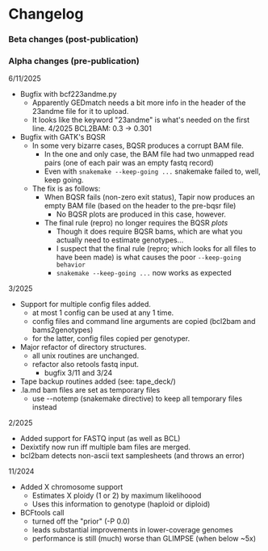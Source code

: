 # Changelog

### Beta changes (post-publication)

### Alpha changes (pre-publication)
6/11/2025
-  Bugfix with bcf223andme.py
	-  Apparently GEDmatch needs a bit more info in the header of the 23andme file for it to upload.
	-  It looks like the keyword "23andme" is what's needed on the first line.
4/2025
BCL2BAM: 0.3 -> 0.301
-  Bugfix with GATK's BQSR
	-  In some very bizarre cases, BQSR produces a corrupt BAM file.
		-  In the one and only case, the BAM file had two unmapped read pairs (one of each pair was an empty fastq record)
		-  Even with `snakemake --keep-going ...` snakemake failed to, well, keep going.
	-  The fix is as follows:
		-  When BQSR fails (non-zero exit status), Tapir now produces an empty BAM file (based on the header to the pre-bqsr file)
			-  No BQSR plots are produced in this case, however.
		-  The final rule (repro) no longer requires the BQSR *plots*
			-  Though it does require BQSR bams, which are what you actually need to estimate genotypes... 
			-  I suspect that the final rule (repro; which looks for all files to have been made) is what causes the poor `--keep-going behavior`
			-  `snakemake --keep-going ...` now works as expected
	
3/2025
-  Support for multiple config files added.
	-  at most 1 config can be used at any 1 time.
	-  config files and command line arguments are copied (bcl2bam and bams2genotypes)
	-  for the latter, config files copied per genotyper.
-  Major refactor of directory structures.
   -  all unix routines are unchanged.
   -  refactor also retools fastq input.
      - bugfix 3/11 and 3/24
-  Tape backup routines added (see: tape_deck/)
-  .la.md bam files are set as temporary files
   -  use --notemp (snakemake directive) to keep all temporary files instead
	
	
2/2025
-  Added support for FASTQ input (as well as BCL)
-  Dexixtify now run iff multiple bam files are merged.
-  bcl2bam detects non-ascii text samplesheets (and throws an error)
	
11/2024
-  Added X chromosome support
   -  Estimates X ploidy (1 or 2) by maximum likelihoood
   -  Uses this information to genotype (haploid or diploid)
-  BCFtools call
   -  turned off the "prior" (-P 0.0)
   -  leads substantial improvements in lower-coverage genomes
   -  performance is still (much) worse than GLIMPSE (when below ~5x)


	
